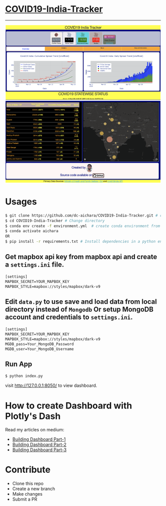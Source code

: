 # [**COVID19-India-Tracker**](https://covid19-india-tracker.herokuapp.com/)
***

<img src="assets/images/web.png">

<img src="assets/images/web1.png">

# Usages

```bash
$ git clone https://github.com/dc-aichara/COVID19-India-Tracker.git # clone repository
$ cd COVID19-India-Tracker # Change directory
$ conda env create -f environment.yml  # create conda environment from `environment.yml`. Recommended. 
$ conda activate aichara
OR
$ pip install -r requirements.txt # Install dependencies in a python environment. 
```

## Get mapbox api key from mapbox api and create a `settings.ini` file.

```text
[settings]
MAPBOX_SECRET=YOUR_MAPBOX_KEY
MAPBOX_STYLE=mapbox://styles/mapbox/dark-v9
```
## Edit `data.py` to use save and load data from local directory instead of `Mongodb` Or setup MongoDB account and credentials to `settings.ini`.

```text
[settings]
MAPBOX_SECRET=YOUR_MAPBOX_KEY
MAPBOX_STYLE=mapbox://styles/mapbox/dark-v9
MGDB_pass=Your_MongoDB_Password
MGDB_user=Your_MongoDB_Username
```
## Run App
```bash
$ python index.py
```
visit http://127.0.0.1:8050/ to view dashboard.

# How to create Dashboard with Plotly's Dash
Read my articles on medium:
- [Building Dashboard Part-1](https://medium.com/analytics-vidhya/building-a-dashboard-app-using-plotlys-dash-a-complete-guide-from-beginner-to-pro-61e890bdc423)
- [Building Dashboard Part-2](https://medium.com/analytics-vidhya/building-a-dashboard-app-using-plotlys-dash-a-complete-guide-from-beginner-to-pro-e7657a4eb707)
- [Building Dashboard Part-3](https://medium.com/game-of-data/building-a-dashboard-app-using-plotlys-dash-favicon-google-analytics-custom-css-75f7a1e95a88)

# Contribute
- Clone this repo
- Create a new branch
- Make changes
- Submit a PR

